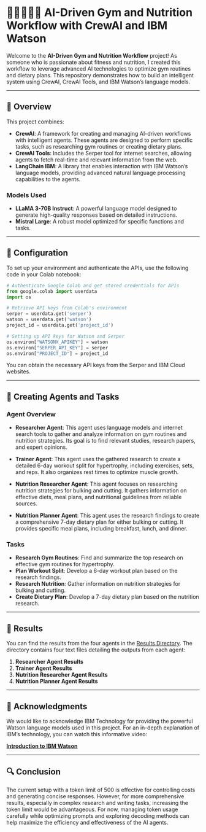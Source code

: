 # 🏋🏽🔥💪🏼 AI-Driven Gym and Nutrition Workflow with CrewAI and IBM Watson

Welcome to the **AI-Driven Gym and Nutrition Workflow** project! As someone who is passionate about fitness and nutrition, I created this workflow to leverage advanced AI technologies to optimize gym routines and dietary plans. This repository demonstrates how to build an intelligent system using CrewAI, CrewAI Tools, and IBM Watson’s language models.

---

## 🌟 **Overview**

This project combines:

- **CrewAI**: A framework for creating and managing AI-driven workflows with intelligent agents. These agents are designed to perform specific tasks, such as researching gym routines or creating dietary plans.
- **CrewAI Tools**: Includes the Serper tool for internet searches, allowing agents to fetch real-time and relevant information from the web.
- **LangChain IBM**: A library that enables interaction with IBM Watson’s language models, providing advanced natural language processing capabilities to the agents.

### **Models Used**

- **LLaMA 3-70B Instruct**: A powerful language model designed to generate high-quality responses based on detailed instructions.
- **Mistral Large**: A robust model optimized for specific functions and tasks.

---

## 🔑 **Configuration**

To set up your environment and authenticate the APIs, use the following code in your Colab notebook:

```python
# Authenticate Google Colab and get stored credentials for APIs
from google.colab import userdata
import os

# Retrieve API keys from Colab's environment
serper = userdata.get('serper')
watson = userdata.get('watson')
project_id = userdata.get('project_id')

# Setting up API keys for Watson and Serper
os.environ["WATSONX_APIKEY"] = watson
os.environ["SERPER_API_KEY"] = serper
os.environ["PROJECT_ID"] = project_id
```

You can obtain the necessary API keys from the Serper and IBM Cloud websites.

---

## 🤖 **Creating Agents and Tasks**

### **Agent Overview**

- **Researcher Agent**: This agent uses language models and internet search tools to gather and analyze information on gym routines and nutrition strategies. Its goal is to find relevant studies, research papers, and expert opinions.

- **Trainer Agent**: This agent uses the gathered research to create a detailed 6-day workout split for hypertrophy, including exercises, sets, and reps. It also organizes rest times to optimize muscle growth.

- **Nutrition Researcher Agent**: This agent focuses on researching nutrition strategies for bulking and cutting. It gathers information on effective diets, meal plans, and nutritional guidelines from reliable sources.

- **Nutrition Planner Agent**: This agent uses the research findings to create a comprehensive 7-day dietary plan for either bulking or cutting. It provides specific meal plans, including breakfast, lunch, and dinner.

### **Tasks**

- **Research Gym Routines**: Find and summarize the top research on effective gym routines for hypertrophy.
- **Plan Workout Split**: Develop a 6-day workout plan based on the research findings.
- **Research Nutrition**: Gather information on nutrition strategies for bulking and cutting.
- **Create Dietary Plan**: Develop a 7-day dietary plan based on the nutrition research.

---

## 📝 **Results**

You can find the results from the four agents in the [Results Directory](https://github.com/Jesteban247/AI-Driven-Gym-and-Nutrition-Workflow-with-CrewAI-and-IBM-Watson/tree/main/Results). The directory contains four text files detailing the outputs from each agent:

1. **Researcher Agent Results**
2. **Trainer Agent Results**
3. **Nutrition Researcher Agent Results**
4. **Nutrition Planner Agent Results**

---

## 🙏 **Acknowledgments**

We would like to acknowledge IBM Technology for providing the powerful Watson language models used in this project. For an in-depth explanation of IBM’s technology, you can watch this informative video:

[**Introduction to IBM Watson**](https://youtu.be/gUrENDkPw_k?si=mwp5Qg3_WQtzG9fj)

---

## 🔍 **Conclusion**

The current setup with a token limit of 500 is effective for controlling costs and generating concise responses. However, for more comprehensive results, especially in complex research and writing tasks, increasing the token limit would be advantageous. For now, managing token usage carefully while optimizing prompts and exploring decoding methods can help maximize the efficiency and effectiveness of the AI agents.
